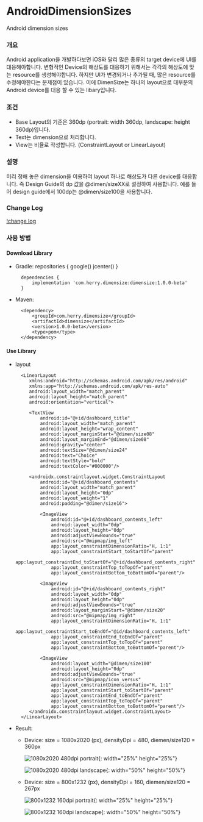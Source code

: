 # AndroidDimensionSizes
Android dimension sizes

### 개요
Android application을 개발하다보면 iOS와 달리 많은 종류의 target device에 UI를 대응해야합니다. 변형적인 Device의 해상도를 대응하기 위해서는 각각의 해상도에 맞는 resource를 생성해야합니다. 하지만 UI가 변경되거나 추가될 때, 많은 resource를 수정해야한다는 문제점이 있습니다. 이에 DimenSize는 하나의 layout으로 대부분의 Android device를 대응 할 수 있는 libary입니다.

### 조건
* Base Layout의 기준은 360dp (portrait: width 360dp, landscape: height 360dp)입니다.
* Text는 dimension으로 처리합니다.
* View는 비율로 작성합니다. (ConstraintLayout or LinearLayout)

### 설명
미리 정해 놓은 dimension을 이용하여 layout 하나로 해상도가 다른 device를 대응합니다. 즉 Design Guide의 dp 값을 @dimen/sizeXX로 설정하여 사용합니다. 예를 들어 design guide에서 100dp는 @dimen/size100을 사용합니다. 

### Change Log
[!change log](/CHANGELOG.md)

### 사용 방법
#### Download Library
* Gradle:
        repositories {
            google()
            jcenter()
        }

        dependencies {
            implementation 'com.herry.dimensize:dimensize:1.0.0-beta'
        }

* Maven:

        <dependency>
            <groupId>com.herry.dimensize</groupId>
            <artifactId>dimensize</artifactId>
            <version>1.0.0-beta</version>
            <type>pom</type>
        </dependency>

#### Use Library
* layout

        <LinearLayout
           xmlns:android="http://schemas.android.com/apk/res/android"
           xmlns:app="http://schemas.android.com/apk/res-auto"
           android:layout_width="match_parent"
           android:layout_height="match_parent"
           android:orientation="vertical">
        
           <TextView
               android:id="@+id/dashboard_title"
               android:layout_width="match_parent"
               android:layout_height="wrap_content"
               android:layout_marginStart="@dimen/size08"
               android:layout_marginEnd="@dimen/size08"
               android:gravity="center"
               android:textSize="@dimen/size24"
               android:text="Choice"
               android:textStyle="bold"
               android:textColor="#000000"/>
        
           <androidx.constraintlayout.widget.ConstraintLayout
               android:id="@+id/dashboard_contents"
               android:layout_width="match_parent"
               android:layout_height="0dp"
               android:layout_weight="1"
               android:padding="@dimen/size16">
        
               <ImageView
                   android:id="@+id/dashboard_contents_left"
                   android:layout_width="0dp"
                   android:layout_height="0dp"
                   android:adjustViewBounds="true"
                   android:src="@mipmap/img_left"
                   app:layout_constraintDimensionRatio="H, 1:1"
                   app:layout_constraintStart_toStartOf="parent"
                   app:layout_constraintEnd_toStartOf="@+id/dashboard_contents_right"
                   app:layout_constraintTop_toTopOf="parent"
                   app:layout_constraintBottom_toBottomOf="parent"/>
        
               <ImageView
                   android:id="@+id/dashboard_contents_right"
                   android:layout_width="0dp"
                   android:layout_height="0dp"
                   android:adjustViewBounds="true"
                   android:layout_marginStart="@dimen/size20"
                   android:src="@mipmap/img_right"
                   app:layout_constraintDimensionRatio="H, 1:1"
                   app:layout_constraintStart_toEndOf="@id/dashboard_contents_left"
                   app:layout_constraintEnd_toEndOf="parent"
                   app:layout_constraintTop_toTopOf="parent"
                   app:layout_constraintBottom_toBottomOf="parent"/>
        
               <ImageView
                   android:layout_width="@dimen/size100"
                   android:layout_height="0dp"
                   android:adjustViewBounds="true"
                   android:src="@mipmap/icon_versus"
                   app:layout_constraintDimensionRatio="H, 1:1"
                   app:layout_constraintStart_toStartOf="parent"
                   app:layout_constraintEnd_toEndOf="parent"
                   app:layout_constraintTop_toTopOf="parent"
                   app:layout_constraintBottom_toBottomOf="parent"/>
           </androidx.constraintlayout.widget.ConstraintLayout>
        </LinearLayout>

* Result:

  * Device: size = 1080x2020 (px), densityDpi = 480, diemen/size120 = 360px
  
    ![1080x2020 480dpi portrait](/screenshots/1080x2020_480dpi_portrait.jpg){: width="25%" height="25%"}
    
    ![1080x2020 480dpi landscape](/screenshots/1080x2020_480dpi_landscape.jpg){: width="50%" height="50%"}
   
  * Device: size = 800x1232 (px), densityDpi = 160, diemen/size120 = 267px
  
    ![800x1232 160dpi portrait](/screenshots/800x1232_160dpi_portrait.png){: width="25%" height="25%"}

    ![800x1232 160dpi landscape](/screenshots/800x1232_160dpi_landscape.png){: width="50%" height="50%"}
      
